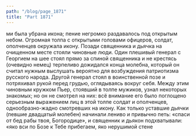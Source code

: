 ```yaml
---
path: "/blog/page_1871"
title: "Part 1871"
---
```


ми была убрана икона; пение негромко раздавалось под открытым небом. Огромная толпа с открытыми головами офицеров, солдат, ополченцев окружала икону. Позади священника и дьячка на очищенном месте стояли чиновные люди. Один плешивый генерал с Георгием на шее стоял прямо за спиной священника и не крестясь (очевидно немец) терпеливо дожидался конца молебна, который он считал нужным выслушать вероятно для возбуждения патриотизма русского народа. Другой генерал стоял в воинственной позе и потряхивал рукой перед грудью, оглядываясь вокруг себя. Между этим чиновным кружком Пьер, стоявший в толпе мужиков, узнал некоторых знакомых; но он не смотрел на них: всё внимание его было поглощено серьезным выражением лиц в этой толпе солдат и ополченцев, однообразно-жадно смотревших на икону. Как только уставшие дьячки (певшие двадцатый молебен) начинали лениво и привычно петь: «спаси от бед рабы твоя, Богородице», и священник и дьякон подхватывали: «яко вси по Бозе к Тебе прибегаем, яко нерушимой стене
